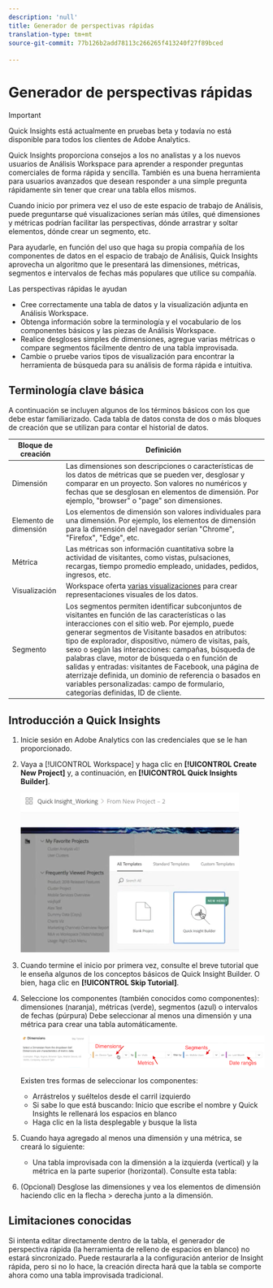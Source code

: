 ```yaml
---
description: 'null'
title: Generador de perspectivas rápidas
translation-type: tm+mt
source-git-commit: 77b126b2add78113c266265f413240f27f89bced

---
```



# Generador de perspectivas rápidas

>[!IMPORTANT]
>
>Quick Insights está actualmente en pruebas beta y todavía no está disponible para todos los clientes de Adobe Analytics.

Quick Insights proporciona consejos a los no analistas y a los nuevos usuarios de Análisis Workspace para aprender a responder preguntas comerciales de forma rápida y sencilla. También es una buena herramienta para usuarios avanzados que desean responder a una simple pregunta rápidamente sin tener que crear una tabla ellos mismos.

Cuando inicio por primera vez el uso de este espacio de trabajo de Análisis, puede preguntarse qué visualizaciones serían más útiles, qué dimensiones y métricas podrían facilitar las perspectivas, dónde arrastrar y soltar elementos, dónde crear un segmento, etc.

Para ayudarle, en función del uso que haga su propia compañía de los componentes de datos en el espacio de trabajo de Análisis, Quick Insights aprovecha un algoritmo que le presentará las dimensiones, métricas, segmentos e intervalos de fechas más populares que utilice su compañía.

Las perspectivas rápidas le ayudan

* Cree correctamente una tabla de datos y la visualización adjunta en Análisis Workspace.
* Obtenga información sobre la terminología y el vocabulario de los componentes básicos y las piezas de Análisis Workspace.
* Realice desgloses simples de dimensiones, agregue varias métricas o compare segmentos fácilmente dentro de una tabla improvisada.
* Cambie o pruebe varios tipos de visualización para encontrar la herramienta de búsqueda para su análisis de forma rápida e intuitiva.

## Terminología clave básica

A continuación se incluyen algunos de los términos básicos con los que debe estar familiarizado. Cada tabla de datos consta de dos o más bloques de creación que se utilizan para contar el historial de datos.

| Bloque de creación | Definición |
|---|---|
| Dimensión | Las dimensiones son descripciones o características de los datos de métricas que se pueden ver, desglosar y comparar en un proyecto. Son valores no numéricos y fechas que se desglosan en elementos de dimensión. Por ejemplo, &quot;browser&quot; o &quot;page&quot; son dimensiones. |
| Elemento de dimensión | Los elementos de dimensión son valores individuales para una dimensión. Por ejemplo, los elementos de dimensión para la dimensión del navegador serían &quot;Chrome&quot;, &quot;Firefox&quot;, &quot;Edge&quot;, etc. |
| Métrica | Las métricas son información cuantitativa sobre la actividad de visitantes, como vistas, pulsaciones, recargas, tiempo promedio empleado, unidades, pedidos, ingresos, etc. |
| Visualización | Workspace oferta [varias visualizaciones](/help/analyze/analysis-workspace/visualizations/t-sync-visualization.md) para crear representaciones visuales de los datos. |
| Segmento | Los segmentos permiten identificar subconjuntos de visitantes en función de las características o las interacciones con el sitio web. Por ejemplo, puede generar segmentos de Visitante basados en atributos: tipo de explorador, dispositivo, número de visitas, país, sexo o según las interacciones: campañas, búsqueda de palabras clave, motor de búsqueda o en función de salidas y entradas: visitantes de Facebook, una página de aterrizaje definida, un dominio de referencia o basados en variables personalizadas: campo de formulario, categorías definidas, ID de cliente. |

## Introducción a Quick Insights

1. Inicie sesión en Adobe Analytics con las credenciales que se le han proporcionado.
1. Vaya a [!UICONTROL Workspace] y haga clic en **[!UICONTROL Create New Project]** y, a continuación, en **[!UICONTROL Quick Insights Builder]**.

   ![](assets/qibuilder.png)

1. Cuando termine el inicio por primera vez, consulte el breve tutorial que le enseña algunos de los conceptos básicos de Quick Insight Builder. O bien, haga clic en **[!UICONTROL Skip Tutorial]**.
1. Seleccione los componentes (también conocidos como componentes): dimensiones (naranja), métricas (verde), segmentos (azul) o intervalos de fechas (púrpura) Debe seleccionar al menos una dimensión y una métrica para crear una tabla automáticamente.

   ![](assets/qibuilder2.png)

   Existen tres formas de seleccionar los componentes:
   * Arrástrelos y suéltelos desde el carril izquierdo
   * Si sabe lo que está buscando: Inicio que escribe el nombre y Quick Insights le rellenará los espacios en blanco
   * Haga clic en la lista desplegable y busque la lista

1. Cuando haya agregado al menos una dimensión y una métrica, se creará lo siguiente:

   * Una tabla improvisada con la dimensión a la izquierda (vertical) y la métrica en la parte superior (horizontal). Consulte esta tabla:

1. (Opcional) Desglose las dimensiones y vea los elementos de dimensión haciendo clic en la flecha > derecha junto a la dimensión.



## Limitaciones conocidas

Si intenta editar directamente dentro de la tabla, el generador de perspectiva rápida (la herramienta de relleno de espacios en blanco) no estará sincronizado. Puede restaurarla a la configuración anterior de Insight rápida, pero si no lo hace, la creación directa hará que la tabla se comporte ahora como una tabla improvisada tradicional.

